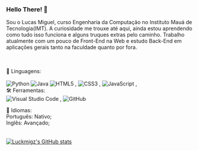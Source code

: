 ### Hello There! 👋

Sou o Lucas Miguel, curso Engenharia da Computação no Instituto Mauá de Tecnologia(IMT). A curiosidade me trouxe até aqui, ainda estou aprendendo como tudo isso funciona e alguns truques extras pelo caminho. Trabalho atualmente com um pouco de Front-End na Web e estudo Back-End em aplicações gerais tanto na faculdade quanto por fora. 

<br></br> 
💾 Linguagens: <br></br> 
  ![Python](https://img.shields.io/badge/python-3670A0?style=for-the-badge&logo=python&logoColor=ffdd54) 
  ![Java](https://img.shields.io/badge/java-%23ED8B00.svg?style=for-the-badge&logo=openjdk&logoColor=white) 
  ![HTML5](https://img.shields.io/badge/html5-%23E34F26.svg?style=for-the-badge&logo=html5&logoColor=white) ,
  ![CSS3](https://img.shields.io/badge/css3-%231572B6.svg?style=for-the-badge&logo=css3&logoColor=white) ,
  ![JavaScript](https://img.shields.io/badge/javascript-%23323330.svg?style=for-the-badge&logo=javascript&logoColor=%23F7DF1E) ,
<br> 
🛠 Ferramentas: <br>
  ![Visual Studio Code](https://img.shields.io/badge/Visual%20Studio%20Code-0078d7.svg?style=for-the-badge&logo=visual-studio-code&logoColor=white) ,
  ![GitHub](https://img.shields.io/badge/github-%23121011.svg?style=for-the-badge&logo=github&logoColor=white) <br>

📝 Idiomas: <br>
  Português: Nativo; <br>
  Inglês: Avançado; <br>
<br>
<br>
[![Luckmigz's GitHub stats](https://github-readme-stats.vercel.app/api?username=luckmigz)](https://github.com/anuraghazra/github-readme-stats)
<!--
**luckmigz/luckmigz** is a ✨ _special_ ✨ repository because its `README.md` (this file) appears on your GitHub profile.

Here are some ideas to get you started:

- 🔭 I’m currently working on ...
- 🌱 I’m currently learning ...
- 👯 I’m looking to collaborate on ...
- 🤔 I’m looking for help with ...
- 💬 Ask me about ...
- 📫 How to reach me: ...
- 😄 Pronouns: ...
- ⚡ Fun fact: ...
-->
